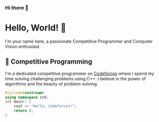 ### Hi there 👋

# Hello, World! 👋

I'm your name here, a passionate Competitive Programmer and Computer Vision enthusiast.

## 🎯 Competitive Programming

I'm a dedicated competitive programmer on [Codeforces](http://codeforces.com/) where I spend my time solving challenging problems using C++. I believe in the power of algorithms and the beauty of problem-solving.

```c++
#include<iostream>
using namespace std;
int main() {
    cout << "Hello, Codeforces!";
    return 0;
}
